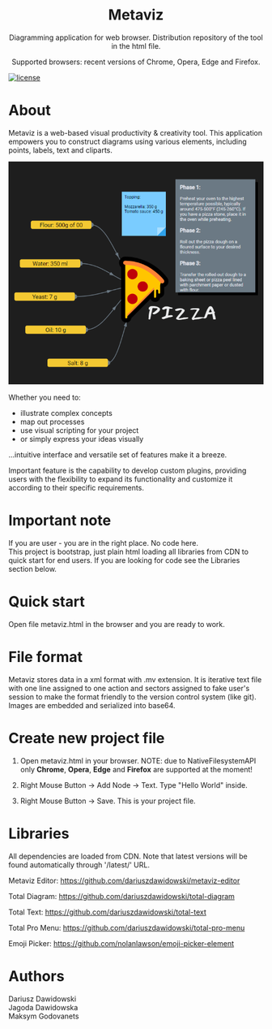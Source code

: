 <h1 align="center">
Metaviz
</h1>
<p align="center">
Diagramming application for web browser. Distribution repository of the tool in the html file.
</p>
<p align="center">
Supported browsers: recent versions of Chrome, Opera, Edge and Firefox.
</p>

[![license](https://img.shields.io/github/license/dariuszdawidowski/metaviz?color=9cf)](./LICENSE)

# About

Metaviz is a web-based visual productivity & creativity tool.
This application empowers you to construct diagrams using various elements, including points, labels, text and cliparts.

<img src="https://raw.githubusercontent.com/dariuszdawidowski/metaviz-editor/main/metaviz-editor-showcase.png" />

Whether you need to:

* illustrate complex concepts
* map out processes
* use visual scripting for your project
* or simply express your ideas visually

...intuitive interface and versatile set of features make it a breeze.

Important feature is the capability to develop custom plugins, providing users with the flexibility to expand its functionality and customize it according to their specific requirements.

# Important note

If you are user - you are in the right place. No code here.\
This project is bootstrap, just plain html loading all libraries from CDN to quick start for end users.
If you are looking for code see the Libraries section below.

# Quick start

Open file metaviz.html in the browser and you are ready to work.

# File format

Metaviz stores data in a xml format with .mv extension.
It is iterative text file with one line assigned to one action and sectors assigned to fake user's session to make the format friendly to the version control system (like git).
Images are embedded and serialized into base64.

# Create new project file

1. Open metaviz.html in your browser.
NOTE: due to NativeFilesystemAPI only **Chrome**, **Opera**, **Edge**  and **Firefox** are supported at the moment!

2. Right Mouse Button -> Add Node -> Text. Type "Hello World" inside.

3. Right Mouse Button -> Save. This is your project file.


# Libraries

All dependencies are loaded from CDN. Note that latest versions will be found automatically through '/latest/' URL.

Metaviz Editor: https://github.com/dariuszdawidowski/metaviz-editor

Total Diagram: https://github.com/dariuszdawidowski/total-diagram

Total Text: https://github.com/dariuszdawidowski/total-text

Total Pro Menu: https://github.com/dariuszdawidowski/total-pro-menu

Emoji Picker: https://github.com/nolanlawson/emoji-picker-element

# Authors

Dariusz Dawidowski\
Jagoda Dawidowska\
Maksym Godovanets
